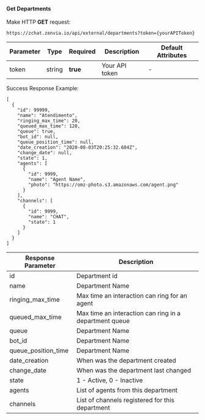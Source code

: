 #### Get Departments
Make HTTP **GET** request:
```
https://zchat.zenvia.io/api/external/departments?token={yourAPIToken}
```
| Parameter  | Type  | Required  | Description | Default Attributes |
| ------------ | ------------ | ------------ | ------------ | ------------ |
| token | string | **true** | Your API token | -|

Success Response Example:
```
[
  {
    "id": 99999,
    "name": "Atendimento",
    "ringing_max_time": 20,
    "queued_max_time": 120,
    "queue": true,
    "bot_id": null,
    "queue_position_time": null,
    "date_creation": "2020-08-03T20:25:32.684Z",
    "change_date": null,
    "state": 1,
    "agents": [
      {
        "id": 9999,
        "name": "Agent Name",
        "photo": "https://omz-photo.s3.amazonaws.com/agent.png"
      }
    ],
    "channels": [
      {
        "id": 9999,
        "name": "CHAT",
        "state": 1
      }
    ]
  }
]
```
Response Parameter  | Description |
------------  | -------------
id | Department id
name | Department Name 
ringing_max_time | Max time an interaction can ring for an agent
queued_max_time | Max time an interaction can ring in a department queue
queue | Department Name 
bot_id | Department Name 
queue_position_time | Department Name 
date_creation | When was the department created 
change_date | When was the department last changed
state | 1 - Active, 0 - Inactive
agents | List of agents from this department
channels | List of channels registered for this department